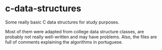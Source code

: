 # c-data-structures
Some really basic C data structures for study purposes.

Most of them were adapted from college data structure classes, are probably not really well-written and may have problems.
Also, the files are full of comments explaining the algorithms in portuguese.
